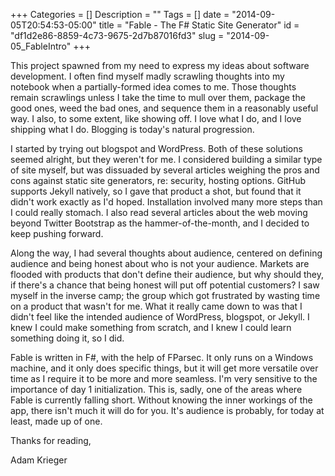+++
Categories = []
Description = ""
Tags = []
date = "2014-09-05T20:54:53-05:00"
title = "Fable - The F# Static Site Generator"
id = "df1d2e86-8859-4c73-9675-2d7b87016fd3"
slug = "2014-09-05_FableIntro"
+++

This project spawned from my need to express my ideas about software development. I often find myself madly scrawling thoughts into my notebook when a partially-formed idea comes to me. Those thoughts remain scrawlings unless I take the time to mull over them, package the good ones, weed the bad ones, and sequence them in a reasonably useful way. I also, to some extent, like showing off. I love what I do, and I love shipping what I do. Blogging is today's natural progression.

<!--more-->

I started by trying out blogspot and WordPress. Both of these solutions seemed alright, but they weren't for me. I considered building a similar type of site myself, but was dissuaded by several articles weighing the pros and cons against static site generators, re: security, hosting options. GitHub supports Jekyll natively, so I gave that product a shot, but found that it didn't work exactly as I'd hoped. Installation involved many more steps than I could really stomach. I also read several articles about the web moving beyond Twitter Bootstrap as the hammer-of-the-month, and I decided to keep pushing forward.

Along the way, I had several thoughts about audience, centered on defining audience and being honest about who is not your audience. Markets are flooded with products that don't define their audience, but why should they, if there's a chance that being honest will put off potential customers? I saw myself in the inverse camp; the group which got frustrated by wasting time on a product that wasn't for me. What it really came down to was that I didn't feel like the intended audience of WordPress, blogspot, or Jekyll. I knew I could make something from scratch, and I knew I could learn something doing it, so I did.

Fable is written in F#, with the help of FParsec. It only runs on a Windows machine, and it only does specific things, but it will get more versatile over time as I require it to be more and more seamless. I'm very sensitive to the importance of day 1 initialization. This is, sadly, one of the areas where Fable is currently falling short. Without knowing the inner workings of the app, there isn't much it will do for you. It's audience is probably, for today at least, made up of one.

Thanks for reading,

Adam Krieger
